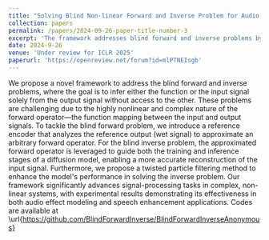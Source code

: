 ```yaml
---
title: "Solving Blind Non-linear Forward and Inverse Problem for Audio Applications"
collection: papers
permalink: /papers/2024-09-26-paper-title-number-3
excerpt: 'The framework addresses blind forward and inverse problems by using a reference encoder to approximate the nonlinear forward operator in a diffusion model, combined with twisted particle filtering for enhanced signal reconstruction.'
date: 2024-9-26
venue: 'Under review for ICLR 2025'
paperurl: 'https://openreview.net/forum?id=mlPTNEIsgb'
---
```


We propose a novel framework to address the blind forward and inverse problems, where the goal is to infer either the function or the input signal solely from the output signal without access to the other. These problems are challenging due to the highly nonlinear and complex nature of the forward operator—the function mapping between the input and output signals. To tackle the blind forward problem, we introduce a reference encoder that analyzes the reference output (wet signal) to approximate an arbitrary forward operator. For the blind inverse problem, the approximated forward operator is leveraged to guide both the training and inference stages of a diffusion model, enabling a more accurate reconstruction of the input signal. Furthermore, we propose a twisted particle filtering method to enhance the model's performance in solving the inverse problem. Our framework significantly advances signal-processing tasks in complex, non-linear systems, with experimental results demonstrating its effectiveness in both audio effect modeling and speech enhancement applications. Codes are available at \url{https://github.com/BlindForwardInverse/BlindForwardInverseAnonymous}
